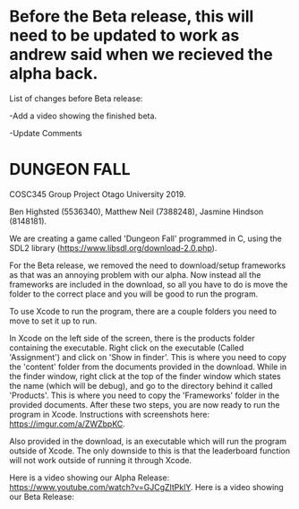# Before the Beta release, this will need to be updated to work as andrew said when we recieved the alpha back.

List of changes before Beta release:

-Add a video showing the finished beta.

-Update Comments

# DUNGEON FALL

COSC345 Group Project Otago University 2019.

Ben Highsted (5536340), Matthew Neil (7388248), Jasmine Hindson (8148181).

We are creating a game called 'Dungeon Fall' programmed in C, using the SDL2 library (https://www.libsdl.org/download-2.0.php).

For the Beta release, we removed the need to download/setup frameworks as that was an annoying problem with our alpha. Now instead all the frameworks are included in the download, so all you have to do is move the folder to the correct place and you will be good to run the program.

To use Xcode to run the program, there are a couple folders you need to move to set it up to run.

In Xcode on the left side of the screen, there is the products folder containing the executable. Right click on the executable (Called 'Assignment') and click on 'Show in finder'. This is where you need to copy the 'content' folder from the documents provided in the download. 
While in the finder window, right click at the top of the finder window which states the name (which will be debug), and go to the directory behind it called 'Products'. This is where you need to copy the 'Frameworks' folder in the provided documents.
After these two steps, you are now ready to run the program in Xcode. 
Instructions with screenshots here: https://imgur.com/a/ZWZbpKC.

Also provided in the download, is an executable which will run the program outside of Xcode. The only downside to this is that the leaderboard function will not work outside of running it through Xcode. 

Here is a video showing our Alpha Release: https://www.youtube.com/watch?v=GJCgZItPklY.
Here is a video showing our Beta Release:  

